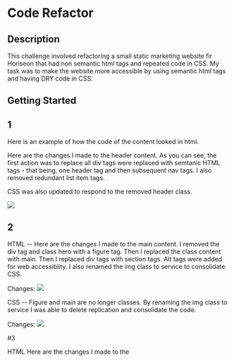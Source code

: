 # Code Refactor 

## Description

This challenge involved refactoring a small static marketing website fir Horiseon that had non semantic html tags and repeated code in CSS.
My task was to make the website more accessible by using semantic html tags and having DRY code in CSS.

## Getting Started

## 1

Here is an example of how the code of the content looked in html.

Here are the changes I made to the header content. As you can see, the first action was to replace all div tags were replaced with semtanic HTML tags - that being, one header tag and then subsequent nav tags. I also removed redundant list item tags. 

CSS was also updated to respond to the removed header class.  

<img src="/Users/lepalmer/bootcamp/Homework/Horiseon-Marketing/assets/images/Semantic HTML changes:CSS.png"/>

## 2 

HTML --
Here are the changes I made to the main content. I removed the div tag and class hero with a figure tag. Then I replaced the class content with main. Then I replaced div tags with section tags. Alt tags were added for web accessiblity. I also renamed the img class to service to consolidate CSS. 

Changes:
<img src="/Users/lepalmer/bootcamp/Homework/Horiseon-Marketing/assets/images/After html changes.png"/>

CSS --
Figure and main are no longer classes. By renaming the img class to service I was able to delete replication and consolidate the code. 

Changes:
<img src="/Users/lepalmer/bootcamp/Homework/Horiseon-Marketing/assets/images/#2 After CSS changes.png">


#3 

HTML
Here are the changes I made to the 